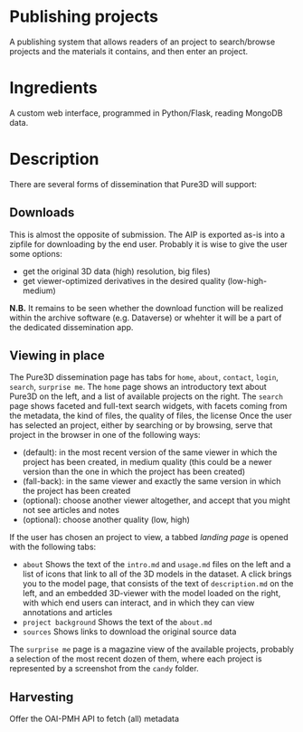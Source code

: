 # Publishing projects
A publishing system that allows readers of an project to search/browse projects and the materials it contains, and then enter an project.

# Ingredients
A custom web interface, programmed in Python/Flask, reading MongoDB data.

# Description
There are several forms of dissemination that Pure3D will support:
## Downloads
This is almost the opposite of submission. The AIP is exported as-is into a zipfile for downloading by the end user. Probably it is wise to give the user some options:
* get the original 3D data (high) resolution, big files)
* get viewer-optimized derivatives in the desired quality (low-high-medium)

**N.B.** It remains to be seen whether the download function will be realized within the archive software (e.g. Dataverse) or whehter it will be a part of the dedicated dissemination app.
## Viewing in place
The Pure3D dissemination page has tabs for `home`, `about`, `contact`, `login`, `search`, `surprise me`.
The `home` page shows an introductory text about Pure3D on the left, and a list of available projects on the right.
The `search` page shows faceted and full-text search widgets, with facets coming from the metadata, the kind of files, the quality of files, the license
Once the user has selected an project, either by searching or by browsing, serve that project in the browser in one of the following ways:
* (default): in the most recent version of the same viewer in which the project has been created, in medium quality (this could be a newer version than the one in which the project has been created)
* (fall-back): in the same viewer and exactly the same version in which the project has been created
* (optional): choose another viewer altogether, and accept that you might not see articles and notes
* (optional): choose another quality (low, high)

If the user has chosen an project to view, a tabbed *landing page* is opened with the following tabs:
* `about` Shows the text of the `intro.md` and `usage.md` files on the left and a list of icons that link to all of the 3D models in the dataset. A click brings you to the model page, that consists of the text of `description.md` on the left, and an embedded 3D-viewer with the model loaded on the right, with which end users can interact, and in which they can view annotations and articles
* `project background` Shows the text of the `about.md`
* `sources` Shows links to download the original source data

The `surprise me` page is a magazine view of the available projects, probably a selection of the most recent dozen of them, where each project is represented by a screenshot from the `candy` folder.

## Harvesting
Offer the OAI-PMH API to fetch (all) metadata
